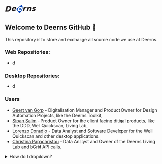  <img src="https://github.com/deerns/.github/blob/main/deerns_icon_big.png" width="100">
 
 ## Welcome to Deerns GitHub 👋
 This repository is to store and exchange all source code we use at Deerns.
 
 ### Web Repositories:
- d

 ### Desktop Repositories:
- d

 ### Users
 - [Geert van Gorp](https://github.com/orgs/deerns/people/gvangorp) - Digitalisation Manager and Product Owner for Design Automation Projects, like the Deerns Toolkit, 
 - [Sipan Salim](https://github.com/orgs/deerns/people/sipaan) - Product Owner for the client facing ditigal products, like the DDD, Well Quickscan, Living Lab,
 - [Lorenzo Donadio](https://github.com/orgs/deerns/people/lorenzodonadio) - Data Analyst and Software Developer for the Well Quickscan and other desktop applications.
 - [Christina Papachristou](https://github.com/orgs/deerns/people/christinapapachristou) - Data Analyst and Owner of the Deerns Living Lab and bGrid API calls.

<details>
<summary>How do I dropdown?</summary>
<br>
This is how you dropdown.

### Technology Stack
- [Supabase](https://app.supabase.io/) - Backend database to store our required SQL tables for the web apps.
- [Timescale](https://www.timescale.com/) - Database to optimally store the realtime sensor data
- [Svelte Kit](https://kit.svelte.dev/) - Interface Builder and Host for the web apps.
- [Figma](https://www.figma.com/) - UX/UI Design Platform
- MS Office Apps:
 - [Power BI](https://app.powerbi.com/)
 - [Power Automate / Flow](https://emea.flow.microsoft.com/)
 - [Power Apps](https://make.powerapps.com/)
 - [Azure Active Directory](https://portal.azure.com/)
- [Autodesk Forge](https://developer.autodesk.com/)
</details>

<!--

**Here are some ideas to get you started:**

🙋‍♀️ A short introduction - what is your organization all about?
🌈 Contribution guidelines - how can the community get involved?
👩‍💻 Useful resources - where can the community find your docs? Is there anything else the community should know?
🍿 Fun facts - what does your team eat for breakfast?
🧙 Remember, you can do mighty things with the power of [Markdown](https://docs.github.com/github/writing-on-github/getting-started-with-writing-and-formatting-on-github/basic-writing-and-formatting-syntax)
 ![Alt text](https://github.com/deerns/.github/blob/main/deerns_icon_big.png?raw=true | width=100)

-->
